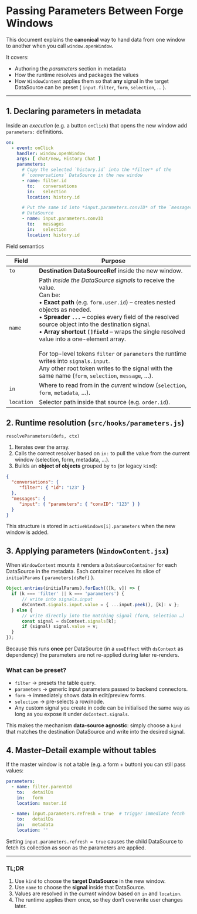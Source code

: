 # Passing Parameters Between Forge Windows

This document explains the **canonical** way to hand data from one window to
another when you call `window.openWindow`.

It covers:

* Authoring the *parameters* section in metadata
* How the runtime resolves and packages the values
* How `WindowContent` applies them so that **any** signal in the target
  DataSource can be preset ( `input.filter`, `form`, `selection`, … ).

---

## 1. Declaring parameters in metadata

Inside an *execution* (e.g. a button `onClick`) that opens the new window add
`parameters:` definitions.

```yaml
on:
  - event: onClick
    handler: window.openWindow
    args: [ chat/new, History Chat ]
    parameters:
      # Copy the selected `history.id` into the *filter* of the
      # `conversations` DataSource in the new window
      - name: filter.id
        to:   conversations
        in:   selection
        location: history.id

      # Put the same id into *input.parameters.convID* of the `messages`
      # DataSource
      - name: input.parameters.convID
        to:   messages
        in:   selection
        location: history.id
```

Field semantics

| Field   | Purpose                                                                                |
|---------|----------------------------------------------------------------------------------------|
| `to`    | **Destination DataSourceRef** inside the new window. |
| `name`  | Path *inside the DataSource signals* to receive the value.<br>Can be: <br>• **Exact path** (e.g. `form.user.id`) – creates nested objects as needed. <br>• **Spreader `...`** – copies every field of the resolved source object into the destination signal. <br>• **Array shortcut `[]field`** – wraps the single resolved value into a one-element array. <br>  <br>For top-level tokens `filter` or `parameters` the runtime writes into `signals.input`.<br>Any other root token writes to the signal with the same name (`form`, `selection`, `message`, …). |
| `in`    | Where to read from in the *current* window (`selection`, `form`, `metadata`, …).       |
| `location` | Selector path inside that source (e.g. `order.id`).                                  |

## 2. Runtime resolution (`src/hooks/parameters.js`)

`resolveParameters(defs, ctx)`

1. Iterates over the array.
2. Calls the correct resolver based on `in:` to pull the value from the
   current window (selection, form, metadata, …).
3. Builds an **object of objects** grouped by `to` (or legacy `kind`):

```json
{
  "conversations": {
     "filter": { "id": "123" }
  },
  "messages": {
     "input": { "parameters": { "convID": "123" } }
  }
}
```

This structure is stored in `activeWindows[i].parameters` when the new window
is added.

## 3. Applying parameters (`WindowContent.jsx`)

When `WindowContent` mounts it renders a `DataSourceContainer` for each
DataSource in the metadata.  Each container receives its slice of
`initialParams` ( `parameters[dsRef]` ).

```jsx
Object.entries(initialParams).forEach(([k, v]) => {
  if (k === 'filter' || k === 'parameters') {
      // write into signals.input
      dsContext.signals.input.value = { ...input.peek(), [k]: v };
  } else {
      // write directly into the matching signal (form, selection …)
      const signal = dsContext.signals[k];
      if (signal) signal.value = v;
  }
});
```

Because this runs **once** per DataSource (in a `useEffect` with `dsContext`
as dependency) the parameters are not re-applied during later re-renders.

### What can be preset?

* `filter` → presets the table query.
* `parameters` → generic input parameters passed to backend connectors.
* `form` → immediately shows data in edit/preview forms.
* `selection` → pre-selects a row/node.
* Any custom signal you create in code can be initialised the same way as
  long as you expose it under `dsContext.signals`.

This makes the mechanism **data-source agnostic**: simply choose a `kind`
that matches the destination DataSource and write into the desired signal.

## 4. Master–Detail example without tables

If the master window is not a table (e.g. a form + button) you can still pass
values:

```yaml
parameters:
  - name: filter.parentId
    to:   detailDs
    in:   form
    location: master.id

  - name: input.parameters.refresh = true  # trigger immediate fetch
    to:   detailDs
    in:   metadata
    location: ''
```

Setting `input.parameters.refresh = true` causes the child DataSource to fetch
its collection as soon as the parameters are applied.

---

### TL;DR

1.  Use `kind` to choose the **target DataSource** in the new window.  
2.  Use `name` to choose the **signal** inside that DataSource.            
3.  Values are resolved in the *current* window based on `in` and `location`.  
4.  The runtime applies them once, so they don’t overwrite user changes later.

